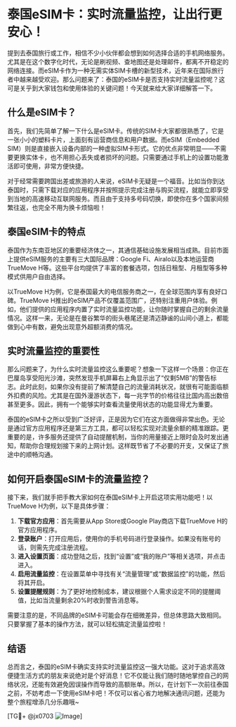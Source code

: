 # 泰国eSIM卡：实时流量监控，让出行更安心！

提到去泰国旅行或工作，相信不少小伙伴都会想到如何选择合适的手机网络服务。尤其是在这个数字化时代，无论是刷视频、查地图还是处理邮件，都离不开稳定的网络连接。而eSIM卡作为一种无需实体SIM卡槽的新型技术，近年来在国际旅行者中越来越受欢迎。那么问题来了：泰国的eSIM卡是否支持实时流量监控呢？这可是关乎到大家钱包和使用体验的关键问题！今天就来给大家详细解答一下。

## 什么是eSIM卡？

首先，我们先简单了解一下什么是eSIM卡。传统的SIM卡大家都很熟悉了，它是一张小小的塑料卡片，上面刻有运营商信息和用户数据。而eSIM（Embedded SIM）则是直接嵌入设备内部的一种虚拟SIM卡形式。它的优点非常明显——不需要更换实体卡，也不用担心丢失或者损坏的问题。只需要通过手机上的设置功能激活即可使用，非常方便快捷。

对于经常需要跨国出差或旅游的人来说，eSIM卡无疑是一个福音。比如当你到达泰国时，只需下载对应的应用程序并按照提示完成注册与购买流程，就能立即享受到当地的高速移动互联网服务。而且由于支持多号码切换，即使你在多个国家间频繁往返，也完全不用为换卡烦恼啦！

## 泰国eSIM卡的特点

泰国作为东南亚地区的重要经济体之一，其通信基础设施发展相当成熟。目前市面上提供eSIM服务的主要有三大国际品牌：Google Fi、Airalo以及本地运营商TrueMove H等。这些平台均提供了丰富的套餐选项，包括日租型、月租型等多种模式供用户自由选择。

以TrueMove H为例，它是泰国最大的电信服务商之一，在全球范围内享有良好口碑。TrueMove H推出的eSIM产品不仅覆盖范围广，还特别注重用户体验。例如，他们提供的应用程序内置了实时流量监控功能，让你随时掌握自己的剩余流量情况。这样一来，无论是在曼谷繁华的街头巷尾还是清迈静谧的山间小道上，都能做到心中有数，避免出现意外超额消费的情况。

## 实时流量监控的重要性

那么问题来了，为什么实时流量监控这么重要呢？想象一下这样一个场景：你正在巴厘岛享受阳光沙滩，突然发现手机屏幕右上角显示出了“仅剩5MB”的警告标志。此时此刻，如果你没有提前了解清楚自己的流量消耗状况，就很有可能面临额外扣费的风险。尤其是在国外漫游状态下，每一兆字节的价格往往比国内高出数倍甚至更多。因此，拥有一个能够实时查看流量使用状态的功能显得尤为重要。

泰国的eSIM卡之所以受到广泛好评，正是因为它们在这方面做得非常出色。无论是通过官方应用程序还是第三方工具，都可以轻松实现对流量余额的精准跟踪。更重要的是，许多服务还提供了自动提醒机制，当你的用量接近上限时会及时发出通知，帮助你合理规划接下来的上网计划。这样既节省了不必要的开支，又保证了旅途中的顺畅沟通。

## 如何开启泰国eSIM卡的流量监控？

接下来，我们就手把手教大家如何在泰国eSIM卡上开启这项实用功能吧！以TrueMove H为例，以下是具体步骤：

1. **下载官方应用**：首先需要从App Store或Google Play商店下载TrueMove H的官方应用程序。
2. **登录账户**：打开应用后，使用你的手机号码进行登录操作。如果没有账号的话，则需先完成注册流程。
3. **进入设置页面**：成功登陆之后，找到“设置”或“我的账户”等相关选项，并点击进入。
4. **启用流量监控**：在设置菜单中寻找有关“流量管理”或“数据监控”的功能，然后将其开启。
5. **设置提醒规则**：为了更好地控制成本，建议根据个人需求设定不同的提醒阈值，比如当流量剩余20%时收到警告消息等。

需要注意的是，不同品牌的eSIM卡可能会存在细微差异，但总体思路大致相同。只要掌握了基本的操作方法，就可以轻松搞定流量监控啦！

## 结语

总而言之，泰国的eSIM卡确实支持实时流量监控这一强大功能。这对于追求高效便捷生活方式的朋友来说绝对是个好消息！它不仅能让我们随时随地掌控自己的网络状况，还能有效避免因误操作而导致的高额账单。所以，在计划下一次前往泰国之前，不妨考虑一下使用eSIM卡吧！不仅可以省心省力地解决通讯问题，还能为整个旅程增添几分乐趣哦~

[TG💪+ @jx0703 ![Image](https://github.com/user-attachments/assets/dbca1d08-cadb-493c-b0ec-ad6f7a83f270)]
